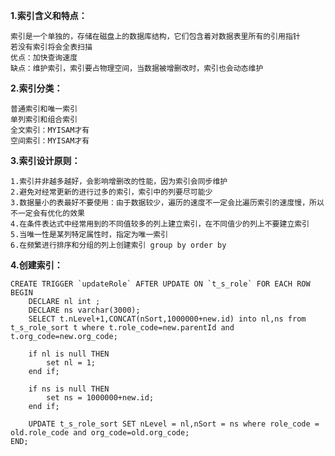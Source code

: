 
**1.索引含义和特点：**

    索引是一个单独的，存储在磁盘上的数据库结构，它们包含着对数据表里所有的引用指针
    若没有索引将会全表扫描
    优点：加快查询速度
    缺点：维护索引，索引要占物理空间，当数据被增删改时，索引也会动态维护

**2.索引分类：**

    普通索引和唯一索引
    单列索引和组合索引
    全文索引：MYISAM才有
    空间索引：MYISAM才有
    
**3.索引设计原则：**

    1.索引并非越多越好，会影响增删改的性能，因为索引会同步维护
    2.避免对经常更新的进行过多的索引，索引中的列要尽可能少
    3.数据量小的表最好不要使用：由于数据较少，遍历的速度不一定会比遍历索引的速度慢，所以不一定会有优化的效果
    4.在条件表达式中经常用到的不同值较多的列上建立索引，在不同值少的列上不要建立索引
    5.当唯一性是某列特定属性时，指定为唯一索引
    6.在频繁进行排序和分组的列上创建索引 group by order by
     
**4.创建索引：**
    
    
    CREATE TRIGGER `updateRole` AFTER UPDATE ON `t_s_role` FOR EACH ROW BEGIN
        DECLARE nl int ;
        DECLARE ns varchar(3000);
        SELECT t.nLevel+1,CONCAT(nSort,1000000+new.id) into nl,ns from t_s_role_sort t where t.role_code=new.parentId and t.org_code=new.org_code;
    
        if nl is null THEN
            set nl = 1;
        end if;
    
        if ns is null THEN
            set ns = 1000000+new.id;
        end if;
    
        UPDATE t_s_role_sort SET nLevel = nl,nSort = ns where role_code = old.role_code and org_code=old.org_code;
    END;
